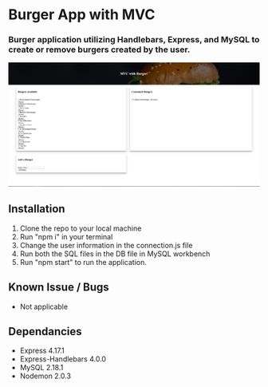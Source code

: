 # Burger App with MVC

### Burger application utilizing Handlebars, Express, and MySQL to create or remove burgers created by the user.

![bannerPic](application.PNG)

## Installation

1. Clone the repo to your local machine
2. Run "npm i" in your terminal
3. Change the user information in the connection.js file
4. Run both the SQL files in the DB file in MySQL workbench
5. Run "npm start" to run the application.

## Known Issue / Bugs

* Not applicable

## Dependancies

* Express 4.17.1
* Express-Handlebars 4.0.0
* MySQL 2.18.1
* Nodemon 2.0.3
